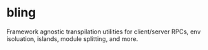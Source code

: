 # bling

Framework agnostic transpilation utilities for client/server RPCs, env isoluation, islands, module splitting, and more.
